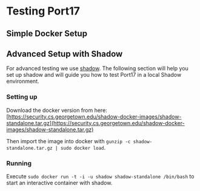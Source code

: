 # Testing Port17

## Simple Docker Setup



## Advanced Setup with Shadow

For advanced testing we use [shadow](https://github.com/shadow/shadow).
The following section will help you set up shadow and will guide you how to test Port17 in a local Shadow environment.

### Setting up

Download the docker version from here: [https://security.cs.georgetown.edu/shadow-docker-images/shadow-standalone.tar.gz](https://security.cs.georgetown.edu/shadow-docker-images/shadow-standalone.tar.gz)

Then import the image into docker with `gunzip -c shadow-standalone.tar.gz | sudo docker load`.

### Running

Execute `sudo docker run -t -i -u shadow shadow-standalone /bin/bash` to start an interactive container with shadow.
